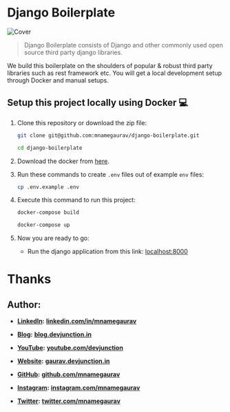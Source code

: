 # Django Boilerplate
![Cover](https://user-images.githubusercontent.com/34805677/211187662-414d5682-87c6-49c3-942e-333b02cb5a11.png)

> Django Boilerplate consists of Django and other commonly used open source third party django libraries.

We build this boilerplate on the shoulders of popular & robust third party libraries such as rest framework etc. You will get a local development setup through Docker and manual setups.

## Setup this project locally using Docker :computer:  

1. Clone this repository or download the zip file:

   ```bash
   git clone git@github.com:mnamegaurav/django-boilerplate.git
   ```

   ```bash
   cd django-boilerplate
   ```

2. Download the docker from [here](https://docs.docker.com/get-docker/).

3. Run these commands to create `.env` files out of example `env` files:

   ```bash
   cp .env.example .env
   ```


4. Execute this command to run this project:

   ```bash
   docker-compose build
   ```
   
   ```bash
   docker-compose up
   ```

7. Now you are ready to go:

   - Run the django application from this link: [localhost:8000](http://localhost:8000)

# Thanks

## **Author:**

- [**LinkedIn**](https://www.linkedin.com/in/mnamegaurav/)**:** [**linkedin.com/in/mnamegaurav**](http://linkedin.com/in/mnamegaurav)
- [**Blog**](https://blog.devjunction.in/)**:** [**blog.devjunction.in**](https://blog.devjunction.in/)

- [**YouTube**](https://www.youtube.com/devjunction)**:** [**youtube.com/devjunction**](http://youtube.com/devjunction)
- [**Website**](https://gaurav.devjunction.in/)**:** [**gaurav.devjunction.in**](http://gaurav.devjunction.in)
- [**GitHub**](https://github.com/mnamegaurav)**:** [**github.com/mnamegaurav**](http://github.com/mnamegaurav)
- [**Instagram**](https://www.instagram.com/mnamegaurav/)**:** [**instagram.com/mnamegaurav**](http://instagram.com/mnamegaurav)
- [**Twitter**](https://twitter.com/mnamegaurav)**:** [**twitter.com/mnamegaurav**](http://twitter.com/mnamegaurav)
